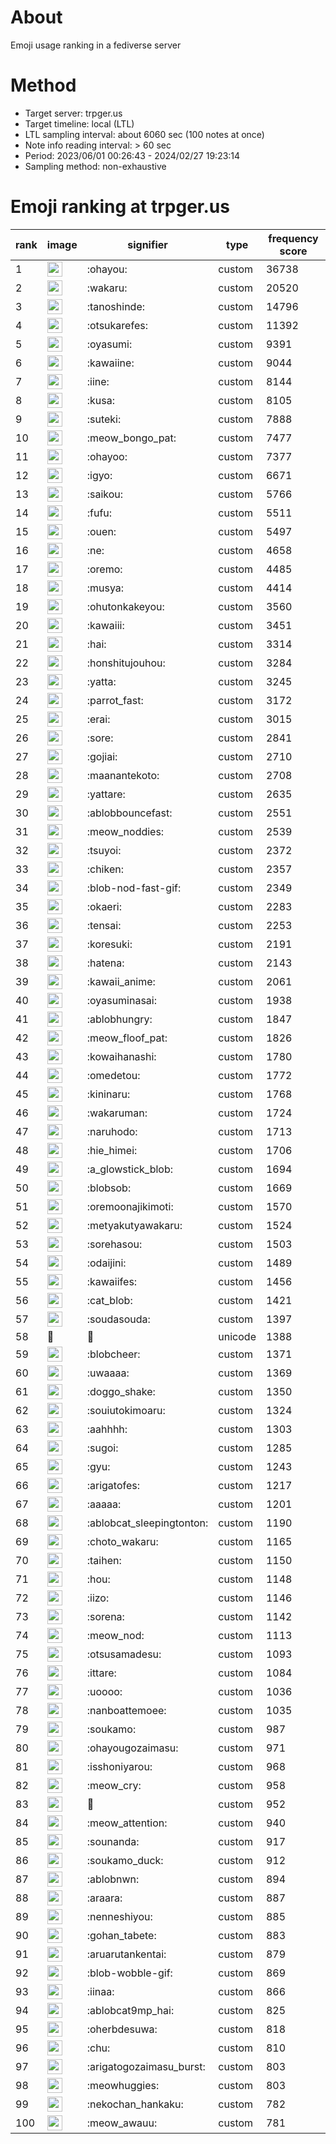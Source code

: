 # About
Emoji usage ranking in a fediverse server

# Method
- Target server: trpger.us
- Target timeline: local (LTL)
- LTL sampling interval: about 6060 sec (100 notes at once)
- Note info reading interval: > 60 sec
- Period: 2023/06/01 00:26:43 - 2024/02/27 19:23:14 
- Sampling method: non-exhaustive

# Emoji ranking at trpger.us

|rank|image|signifier|type|frequency score|
|----|----|----|----|----|
|1|<img height="24" src="https://trpger.us/emoji/ohayou.webp">|:ohayou:|custom|36738|
|2|<img height="24" src="https://trpger.us/emoji/wakaru.webp">|:wakaru:|custom|20520|
|3|<img height="24" src="https://trpger.us/emoji/tanoshinde.webp">|:tanoshinde:|custom|14796|
|4|<img height="24" src="https://trpger.us/emoji/otsukarefes.webp">|:otsukarefes:|custom|11392|
|5|<img height="24" src="https://trpger.us/emoji/oyasumi.webp">|:oyasumi:|custom|9391|
|6|<img height="24" src="https://trpger.us/emoji/kawaiine.webp">|:kawaiine:|custom|9044|
|7|<img height="24" src="https://trpger.us/emoji/iine.webp">|:iine:|custom|8144|
|8|<img height="24" src="https://trpger.us/emoji/kusa.webp">|:kusa:|custom|8105|
|9|<img height="24" src="https://trpger.us/emoji/suteki.webp">|:suteki:|custom|7888|
|10|<img height="24" src="https://trpger.us/emoji/meow_bongo_pat.webp">|:meow_bongo_pat:|custom|7477|
|11|<img height="24" src="https://trpger.us/emoji/ohayoo.webp">|:ohayoo:|custom|7377|
|12|<img height="24" src="https://trpger.us/emoji/igyo.webp">|:igyo:|custom|6671|
|13|<img height="24" src="https://trpger.us/emoji/saikou.webp">|:saikou:|custom|5766|
|14|<img height="24" src="https://trpger.us/emoji/fufu.webp">|:fufu:|custom|5511|
|15|<img height="24" src="https://trpger.us/emoji/ouen.webp">|:ouen:|custom|5497|
|16|<img height="24" src="https://trpger.us/emoji/ne.webp">|:ne:|custom|4658|
|17|<img height="24" src="https://trpger.us/emoji/oremo.webp">|:oremo:|custom|4485|
|18|<img height="24" src="https://trpger.us/emoji/musya.webp">|:musya:|custom|4414|
|19|<img height="24" src="https://trpger.us/emoji/ohutonkakeyou.webp">|:ohutonkakeyou:|custom|3560|
|20|<img height="24" src="https://trpger.us/emoji/kawaiii.webp">|:kawaiii:|custom|3451|
|21|<img height="24" src="https://trpger.us/emoji/hai.webp">|:hai:|custom|3314|
|22|<img height="24" src="https://trpger.us/emoji/honshitujouhou.webp">|:honshitujouhou:|custom|3284|
|23|<img height="24" src="https://trpger.us/emoji/yatta.webp">|:yatta:|custom|3245|
|24|<img height="24" src="https://trpger.us/emoji/parrot_fast.webp">|:parrot_fast:|custom|3172|
|25|<img height="24" src="https://trpger.us/emoji/erai.webp">|:erai:|custom|3015|
|26|<img height="24" src="https://trpger.us/emoji/sore.webp">|:sore:|custom|2841|
|27|<img height="24" src="https://trpger.us/emoji/gojiai.webp">|:gojiai:|custom|2710|
|28|<img height="24" src="https://trpger.us/emoji/maanantekoto.webp">|:maanantekoto:|custom|2708|
|29|<img height="24" src="https://trpger.us/emoji/yattare.webp">|:yattare:|custom|2635|
|30|<img height="24" src="https://trpger.us/emoji/ablobbouncefast.webp">|:ablobbouncefast:|custom|2551|
|31|<img height="24" src="https://trpger.us/emoji/meow_noddies.webp">|:meow_noddies:|custom|2539|
|32|<img height="24" src="https://trpger.us/emoji/tsuyoi.webp">|:tsuyoi:|custom|2372|
|33|<img height="24" src="https://trpger.us/emoji/chiken.webp">|:chiken:|custom|2357|
|34|<img height="24" src="https://trpger.us/emoji/blob-nod-fast-gif.webp">|:blob-nod-fast-gif:|custom|2349|
|35|<img height="24" src="https://trpger.us/emoji/okaeri.webp">|:okaeri:|custom|2283|
|36|<img height="24" src="https://trpger.us/emoji/tensai.webp">|:tensai:|custom|2253|
|37|<img height="24" src="https://trpger.us/emoji/koresuki.webp">|:koresuki:|custom|2191|
|38|<img height="24" src="https://trpger.us/emoji/hatena.webp">|:hatena:|custom|2143|
|39|<img height="24" src="https://trpger.us/emoji/kawaii_anime.webp">|:kawaii_anime:|custom|2061|
|40|<img height="24" src="https://trpger.us/emoji/oyasuminasai.webp">|:oyasuminasai:|custom|1938|
|41|<img height="24" src="https://trpger.us/emoji/ablobhungry.webp">|:ablobhungry:|custom|1847|
|42|<img height="24" src="https://trpger.us/emoji/meow_floof_pat.webp">|:meow_floof_pat:|custom|1826|
|43|<img height="24" src="https://trpger.us/emoji/kowaihanashi.webp">|:kowaihanashi:|custom|1780|
|44|<img height="24" src="https://trpger.us/emoji/omedetou.webp">|:omedetou:|custom|1772|
|45|<img height="24" src="https://trpger.us/emoji/kininaru.webp">|:kininaru:|custom|1768|
|46|<img height="24" src="https://trpger.us/emoji/wakaruman.webp">|:wakaruman:|custom|1724|
|47|<img height="24" src="https://trpger.us/emoji/naruhodo.webp">|:naruhodo:|custom|1713|
|48|<img height="24" src="https://trpger.us/emoji/hie_himei.webp">|:hie_himei:|custom|1706|
|49|<img height="24" src="https://trpger.us/emoji/a_glowstick_blob.webp">|:a_glowstick_blob:|custom|1694|
|50|<img height="24" src="https://trpger.us/emoji/blobsob.webp">|:blobsob:|custom|1669|
|51|<img height="24" src="https://trpger.us/emoji/oremoonajikimoti.webp">|:oremoonajikimoti:|custom|1570|
|52|<img height="24" src="https://trpger.us/emoji/metyakutyawakaru.webp">|:metyakutyawakaru:|custom|1524|
|53|<img height="24" src="https://trpger.us/emoji/sorehasou.webp">|:sorehasou:|custom|1503|
|54|<img height="24" src="https://trpger.us/emoji/odaijini.webp">|:odaijini:|custom|1489|
|55|<img height="24" src="https://trpger.us/emoji/kawaiifes.webp">|:kawaiifes:|custom|1456|
|56|<img height="24" src="https://trpger.us/emoji/cat_blob.webp">|:cat_blob:|custom|1421|
|57|<img height="24" src="https://trpger.us/emoji/soudasouda.webp">|:soudasouda:|custom|1397|
|58|🍮|🍮|unicode|1388|
|59|<img height="24" src="https://trpger.us/emoji/blobcheer.webp">|:blobcheer:|custom|1371|
|60|<img height="24" src="https://trpger.us/emoji/uwaaaa.webp">|:uwaaaa:|custom|1369|
|61|<img height="24" src="https://trpger.us/emoji/doggo_shake.webp">|:doggo_shake:|custom|1350|
|62|<img height="24" src="https://trpger.us/emoji/souiutokimoaru.webp">|:souiutokimoaru:|custom|1324|
|63|<img height="24" src="https://trpger.us/emoji/aahhhh.webp">|:aahhhh:|custom|1303|
|64|<img height="24" src="https://trpger.us/emoji/sugoi.webp">|:sugoi:|custom|1285|
|65|<img height="24" src="https://trpger.us/emoji/gyu.webp">|:gyu:|custom|1243|
|66|<img height="24" src="https://trpger.us/emoji/arigatofes.webp">|:arigatofes:|custom|1217|
|67|<img height="24" src="https://trpger.us/emoji/aaaaa.webp">|:aaaaa:|custom|1201|
|68|<img height="24" src="https://trpger.us/emoji/ablobcat_sleepingtonton.webp">|:ablobcat_sleepingtonton:|custom|1190|
|69|<img height="24" src="https://trpger.us/emoji/choto_wakaru.webp">|:choto_wakaru:|custom|1165|
|70|<img height="24" src="https://trpger.us/emoji/taihen.webp">|:taihen:|custom|1150|
|71|<img height="24" src="https://trpger.us/emoji/hou.webp">|:hou:|custom|1148|
|72|<img height="24" src="https://trpger.us/emoji/iizo.webp">|:iizo:|custom|1146|
|73|<img height="24" src="https://trpger.us/emoji/sorena.webp">|:sorena:|custom|1142|
|74|<img height="24" src="https://trpger.us/emoji/meow_nod.webp">|:meow_nod:|custom|1113|
|75|<img height="24" src="https://trpger.us/emoji/otsusamadesu.webp">|:otsusamadesu:|custom|1093|
|76|<img height="24" src="https://trpger.us/emoji/ittare.webp">|:ittare:|custom|1084|
|77|<img height="24" src="https://trpger.us/emoji/uoooo.webp">|:uoooo:|custom|1036|
|78|<img height="24" src="https://trpger.us/emoji/nanboattemoee.webp">|:nanboattemoee:|custom|1035|
|79|<img height="24" src="https://trpger.us/emoji/soukamo.webp">|:soukamo:|custom|987|
|80|<img height="24" src="https://trpger.us/emoji/ohayougozaimasu.webp">|:ohayougozaimasu:|custom|971|
|81|<img height="24" src="https://trpger.us/emoji/isshoniyarou.webp">|:isshoniyarou:|custom|968|
|82|<img height="24" src="https://trpger.us/emoji/meow_cry.webp">|:meow_cry:|custom|958|
|83|<img height="24" src="https://trpger.us/emoji/birthday.webp">|:birthday:|custom|952|
|84|<img height="24" src="https://trpger.us/emoji/meow_attention.webp">|:meow_attention:|custom|940|
|85|<img height="24" src="https://trpger.us/emoji/sounanda.webp">|:sounanda:|custom|917|
|86|<img height="24" src="https://trpger.us/emoji/soukamo_duck.webp">|:soukamo_duck:|custom|912|
|87|<img height="24" src="https://trpger.us/emoji/ablobnwn.webp">|:ablobnwn:|custom|894|
|88|<img height="24" src="https://trpger.us/emoji/araara.webp">|:araara:|custom|887|
|89|<img height="24" src="https://trpger.us/emoji/nenneshiyou.webp">|:nenneshiyou:|custom|885|
|90|<img height="24" src="https://trpger.us/emoji/gohan_tabete.webp">|:gohan_tabete:|custom|883|
|91|<img height="24" src="https://trpger.us/emoji/aruarutankentai.webp">|:aruarutankentai:|custom|879|
|92|<img height="24" src="https://trpger.us/emoji/blob-wobble-gif.webp">|:blob-wobble-gif:|custom|869|
|93|<img height="24" src="https://trpger.us/emoji/iinaa.webp">|:iinaa:|custom|866|
|94|<img height="24" src="https://trpger.us/emoji/ablobcat9mp_hai.webp">|:ablobcat9mp_hai:|custom|825|
|95|<img height="24" src="https://trpger.us/emoji/oherbdesuwa.webp">|:oherbdesuwa:|custom|818|
|96|<img height="24" src="https://trpger.us/emoji/chu.webp">|:chu:|custom|810|
|97|<img height="24" src="https://trpger.us/emoji/arigatogozaimasu_burst.webp">|:arigatogozaimasu_burst:|custom|803|
|98|<img height="24" src="https://trpger.us/emoji/meowhuggies.webp">|:meowhuggies:|custom|803|
|99|<img height="24" src="https://trpger.us/emoji/nekochan_hankaku.webp">|:nekochan_hankaku:|custom|782|
|100|<img height="24" src="https://trpger.us/emoji/meow_awauu.webp">|:meow_awauu:|custom|781|
